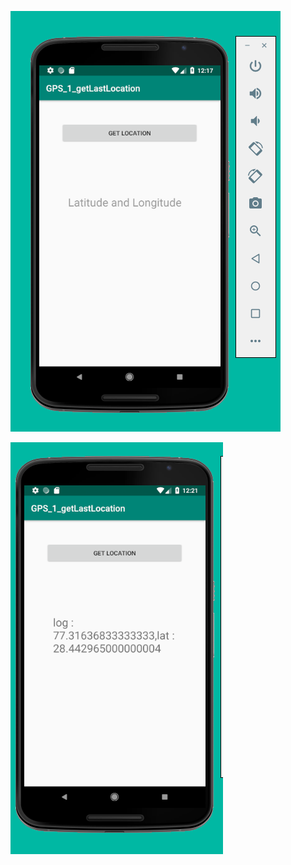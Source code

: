 

![alt text](https://github.com/soumitya0/GPS/blob/master/GPS_1_getLastLocation/output/1.PNG)


![alt text](https://github.com/soumitya0/GPS/blob/master/GPS_1_getLastLocation/output/2.PNG)<br>

